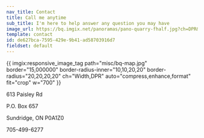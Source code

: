 ```yaml
---
nav_title: Contact
title: Call me anytime
sub_title: I'm here to help answer any question you may have
image_url: https://bq.imgix.net/panoramas/pano-quarry-fhalf.jpg?ch=DPR&auto=compress,enhance,format&fit=crop&w=1350&h=650
template: contact
id: de627bca-7595-429e-9b41-ad58703916d7
fieldset: default
---
```

{{ imgix:responsive_image_tag path="misc/bq-map.jpg" border="15,000000" border-radius-inner="10,10,20,20" border-radius="20,20,20,20" ch="Width,DPR" auto="compress,enhance,format" fit="crop" w="700"  }}
<p>613 Paisley Rd</p>
<p>P.O. Box 657</p>
<p>Sundridge, ON P0A1Z0</p>
<p>705-499-6277</p>

